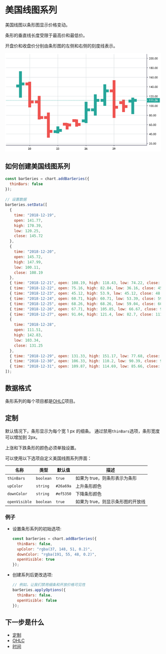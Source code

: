 # 美国线图系列

美国线图以条形图显示价格变动。

条形的垂直线长度受限于最高价和最低价。

开盘价和收盘价分别由条形图的左侧和右侧的刻度线表示。

![美国线图示例](/images/bar-series.png "美国线图示例")

## 如何创建美国线图系列

```javascript
const barSeries = chart.addBarSeries({
  thinBars: false
});

// 设置数据
barSeries.setData([
  {
    time: "2018-12-19",
    open: 141.77,
    high: 170.39,
    low: 120.25,
    close: 145.72
  },
  {
    time: "2018-12-20",
    open: 145.72,
    high: 147.99,
    low: 100.11,
    close: 108.19
  },
  { time: "2018-12-21", open: 108.19, high: 118.43, low: 74.22, close: 75.16 },
  { time: "2018-12-22", open: 75.16, high: 82.84, low: 36.16, close: 45.72 },
  { time: "2018-12-23", open: 45.12, high: 53.9, low: 45.12, close: 48.09 },
  { time: "2018-12-24", open: 60.71, high: 60.71, low: 53.39, close: 59.29 },
  { time: "2018-12-25", open: 68.26, high: 68.26, low: 59.04, close: 60.5 },
  { time: "2018-12-26", open: 67.71, high: 105.85, low: 66.67, close: 91.04 },
  { time: "2018-12-27", open: 91.04, high: 121.4, low: 82.7, close: 111.4 },
  {
    time: "2018-12-28",
    open: 111.51,
    high: 142.83,
    low: 103.34,
    close: 131.25
  },
  { time: "2018-12-29", open: 131.33, high: 151.17, low: 77.68, close: 96.43 },
  { time: "2018-12-30", open: 106.33, high: 110.2, low: 90.39, close: 98.1 },
  { time: "2018-12-31", open: 109.87, high: 114.69, low: 85.66, close: 111.26 }
]);
```

## 数据格式

条形系列的每个项目都是[OHLC](./ohlc.md)项目。

## 定制

默认情况下，条形显示为每个宽 1 px 的细条。
通过禁用`thinBars`选项，条形宽度可以增加到 2px。

上涨和下跌条形的颜色必须单独设置。

可以使用以下选项自定义美国线图系列界面：

| 名称          | 类型      | 默认值    | 描述                              |
| ------------- | --------- | --------- | --------------------------------- |
| `thinBars`    | `boolean` | `true`    | 如果为 true，则条形表示为条形     |
| `upColor`     | `string`  | `#26a69a` | 上升条形颜色                      |
| `downColor`   | `string`  | `#ef5350` | 下降条形颜色                      |
| `openVisible` | `boolean` | `true`    | 如果为 true，则显示条形图的开放线 |

### 例子

- 设置条形系列的初始选项:

  ```javascript
  const barSeries = chart.addBarSeries({
    thinBars: false,
    upColor: "rgba(37, 148, 51, 0.2)",
    downColor: "rgba(191, 55, 48, 0.2)",
    openVisible: true
  });
  ```

- 创建系列后更改选项:

  ```javascript
  // 例如，让我们禁用细条和开放价格可见性
  barSeries.applyOptions({
    thinBars: false,
    openVisible: false
  });
  ```

## 下一步是什么

- [定制](./customization.md)
- [OHLC](./ohlc.md)
- [时间](./time.md)
